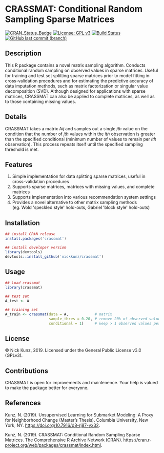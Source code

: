 # CRASSMAT: Conditional Random Sampling Sparse Matrices

[![CRAN_Status_Badge](http://www.r-pkg.org/badges/version/crassmat)](https://cran.r-project.org/package=crassmat) 
[![License: GPL v3](https://img.shields.io/badge/License-GPLv3-blue.svg)](https://www.gnu.org/licenses/gpl-3.0)
[![Build Status](https://travis-ci.org/nickkunz/crassmat.svg?branch=master)](https://travis-ci.org/nickkunz/crassmat) 
[![GitHub last commit (branch)](https://img.shields.io/github/last-commit/nickkunz/crassmat/master.svg)](https://github.com/nickkunz/crassmat)

## Description
This R package contains a novel matrix sampling algorithm. Conducts conditional random sampling on observed values in sparse matrices. Useful for training and test set splitting sparse matrices prior to model fitting in cross-validation procedures and for estimating the predictive accuracy of data imputation methods, such as matrix factorization or singular value decomposition (SVD). Although designed for applications with sparse matrices, CRASSMAT can also be applied to complete matrices, as well as to those containing missing values.

## Details
CRASSMAT takes a matrix A<i>ij</i> and samples out a single <i>jth</i> value on the condition that the number of <i>jth</i> values within the <i>ith</i> observation is greater than the specified conditional (minimum number of values to remain per <i>ith</i> observation). This process repeats itself until the specified sampling threshold is met.

## Features
1. Simple implementation for data splitting sparse matrices, useful in cross-validation procedures
2. Supports sparse matrices, matrices with missing values, and complete matrices
3. Supports implementation into various recommendation system settings
4. Provides a novel alternative to other matrix sampling methods <br>
(eg. Wold 'speckled style' hold-outs, Gabriel 'block style' hold-outs) 

## Installation
```r
## install CRAN release
install.packages('crassmat')

## install developer version
library(devtools)
devtools::install_github('nickkunz/crassmat')
```

## Usage
```r
## load crassmat
library(crassmat)

## test set
A_test <- A

## training set
A_train <- crassmat(data = A,            # matrix
                    sample_thres = 0.20, # remove 20% of observed values
                    conditional = 1)     # keep > 1 observed values per row

```
## License

© Nick Kunz, 2019. Licensed under the General Public License v3.0 (GPLv3).

## Contributions

CRASSMAT is open for improvements and maintenence. Your help is valued to make the package better for everyone.

## References

Kunz, N. (2019). Unsupervised Learning for Submarket Modeling: A Proxy for Neighborhood Change (Master’s Thesis). Columbia University, New York, NY. https://doi.org/10.7916/d8-rj87-yx32.

Kunz, N. (2019). CRASSMAT: Conditional Random Sampling Sparse Matrices. The Comprehensive R Archive Network (CRAN). https://cran.r-project.org/web/packages/crassmat/index.html.
